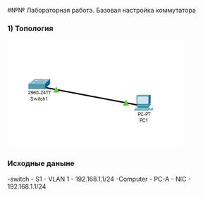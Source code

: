 #№№ Лабораторная работа. Базовая настройка коммутатора 
### 1) Топология
![](https://github.com/Chausy/DZ/blob/4b9b85e7a1f1e7b0b7ada10123fd8931a3a0f971/%D1%82%D0%BE%D0%BF%D0%BE%D0%BB%D0%BE%D0%B3%D0%B8%D1%8F.PNG)
### Исходные даныне
-switch - S1 - VLAN 1 - 192.168.1.1/24
-Computer - PC-A - NIC - 192.168.1.1/24
